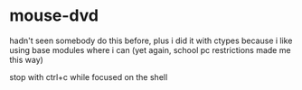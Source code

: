 # mouse-dvd
hadn't seen somebody do this before, plus i did it with ctypes because i like using base modules where i can (yet again, school pc restrictions made me this way)

stop with ctrl+c while focused on the shell
